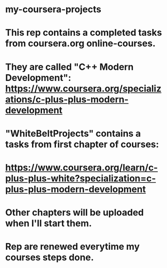 # my-coursera-projects

# This rep contains a completed tasks from coursera.org online-courses.
# They are called "C++ Modern Development": https://www.coursera.org/specializations/c-plus-plus-modern-development

# "WhiteBeltProjects" contains a tasks from first chapter of courses:
# https://www.coursera.org/learn/c-plus-plus-white?specialization=c-plus-plus-modern-development

# Other chapters will be uploaded when I'll start them.
# Rep are renewed everytime my courses steps done. 

